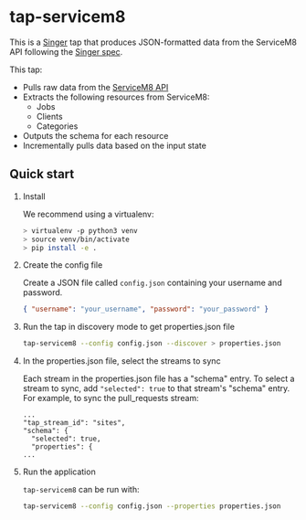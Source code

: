# tap-servicem8

This is a [Singer](https://singer.io) tap that produces JSON-formatted
data from the ServiceM8 API following the [Singer
spec](https://github.com/singer-io/getting-started/blob/master/SPEC.md).

This tap:

- Pulls raw data from the [ServiceM8 API](https://developer.servicem8.com/docs)
- Extracts the following resources from ServiceM8:
  - Jobs
  - Clients
  - Categories
- Outputs the schema for each resource
- Incrementally pulls data based on the input state

## Quick start

1. Install

   We recommend using a virtualenv:

   ```bash
   > virtualenv -p python3 venv
   > source venv/bin/activate
   > pip install -e .
   ```

2. Create the config file

   Create a JSON file called `config.json` containing your username and password.

   ```json
   { "username": "your_username", "password": "your_password" }
   ```

3. Run the tap in discovery mode to get properties.json file

   ```bash
   tap-servicem8 --config config.json --discover > properties.json
   ```

4. In the properties.json file, select the streams to sync

   Each stream in the properties.json file has a "schema" entry. To select a stream to sync, add `"selected": true` to that stream's "schema" entry. For example, to sync the pull_requests stream:

   ```
   ...
   "tap_stream_id": "sites",
   "schema": {
     "selected": true,
     "properties": {
   ...
   ```

5. Run the application

   `tap-servicem8` can be run with:

   ```bash
   tap-servicem8 --config config.json --properties properties.json
   ```
